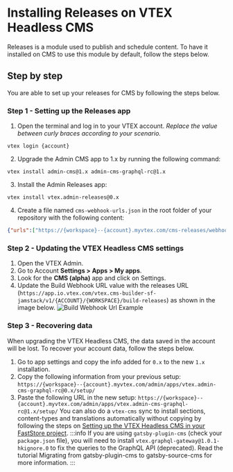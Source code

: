 # Installing Releases on VTEX Headless CMS
Releases is a module used to publish and schedule content. To have it installed on CMS to use this module by default, follow the steps below.
## Step by step
You are able to set up your releases for CMS by following the steps below.
### Step 1 - Setting up the Releases app
1. Open the terminal and log in to your VTEX account.
*Replace the value between curly braces according to your scenario.*
```
vtex login {account}
```
2. Upgrade the Admin CMS app to 1.x by running the following command:
```
vtex install admin-cms@1.x admin-cms-graphql-rc@1.x
```
3. Install the Admin Releases app:
```
vtex install vtex.admin-releases@0.x
```
4. Create a file named `cms-webhook-urls.json` in the root folder of your repository with the following content:
```json
{"urls":["https://{workspace}--{account}.myvtex.com/cms-releases/webhook-releases"] }
```
### Step 2 - Updating the VTEX Headless CMS settings
1. Open the VTEX Admin.
2. Go to Account **Settings > Apps > My apps**.
3. Look for the **CMS (alpha)** app and click on Settings.
4. Update the Build Webhook URL value with the releases URL (`https://app.io.vtex.com/vtex.cms-builder-sf-jamstack/v1/{ACCOUNT}/{WORKSPACE}/build-releases`) as shown in the image below.
![Build Webhook Url Example](https://vtexhelp.vtexassets.com/assets/docs/src/releases-cms___b94b78c7fdb4dc7015839eccd9f534ce.png)
### Step 3 - Recovering data
When upgrading the VTEX Headless CMS, the data saved in the account will be lost. To recover your account data, follow the steps below.
1. Go to app settings and copy the info added for `0.x` to the new `1.x `installation.
2. Copy the following information from your previous setup:
`https://{workspace}--{account}.myvtex.com/admin/apps/vtex.admin-cms-graphql-rc@0.x/setup/`
3. Paste the following URL in the new setup:
`https://{workspace}--{account}.myvtex.com/admin/apps/vtex.admin-cms-graphql-rc@1.x/setup/`
You can also do a `vtex-cms` sync to install sections, content-types and translations automatically without copying by following the steps on [Setting up the VTEX Headless CMS in your FastStore project](/tutorials/cms/2).
:::info
If you are using `gatsby-plugin-cms` (check your `package.json` file), you will need to install `vtex.graphql-gateway@1.0.1-hkignore.0` to fix the queries to the GraphQL API (deprecated). Read the tutorial Migrating from gatsby-plugin-cms to gatsby-source-cms for more information.
:::









